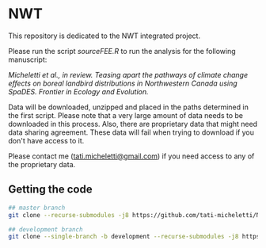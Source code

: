 # NWT

This repository is dedicated to the NWT integrated project. 

Please run the script _sourceFEE.R_ to run the analysis for the following manuscript:

_Micheletti et al., in review. Teasing apart the pathways of climate change effects on boreal landbird distributions in Northwestern Canada using SpaDES. Frontier in Ecology and Evolution._

Data will be downloaded, unzipped and placed in the paths determined in the first script. Please note that a very large amount of data needs to be downloaded in this process. Also, there are proprietary data that might need data sharing agreement. These data will fail when trying to download if you don't have access to it.

Please contact me (tati.micheletti@gmail.com) if you need access to any of the proprietary data. 

## Getting the code

```bash
## master branch
git clone --recurse-submodules -j8 https://github.com/tati-micheletti/NWT

## development branch
git clone --single-branch -b development --recurse-submodules -j8 https://github.com/tati-micheletti/NWT
```
